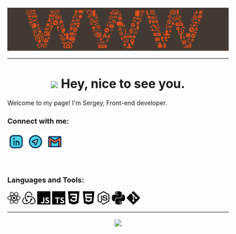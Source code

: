 ![](https://github.com/Znichu/Znichu/blob/master/img/header.png)



<hr>

<h1 align="center"><img src="https://emojis.slackmojis.com/emojis/images/1531849430/4246/blob-sunglasses.gif?1531849430" width="30"/> Hey, nice to see you.</h1>
<p>Welcome to my page! I'm Sergey, Front-end developer.</p>



### Connect with me:
  <p>
    <a href="https://www.linkedin.com/in/sergey-neplashov" alt="Linkedin"><img width="40px" src="https://github.com/Znichu/Znichu/blob/master/img/008-linkedin.svg"></a>
    <a href="https://t.me/Znichu" alt="Telegram"><img width="40px" src="https://github.com/Znichu/Znichu/blob/master/img/017-telegram.svg"></a>
    <a href="mailto:sergeyznich@gmail.com" alt="Contact me"><img width="40px" src="https://github.com/Znichu/Znichu/blob/master/img/005-gmail.svg"></a>
  </p>
  
<br/>
  
### Languages and Tools:
<p>
  <img width="30px" alt="React" src="https://github.com/Znichu/Znichu/blob/master/img/skills/react.svg" />
  <img width="30px" alt="Redux" src="https://github.com/Znichu/Znichu/blob/master/img/skills/redux.svg" />
  <img width="30px" alt="JavaScript" src="https://github.com/Znichu/Znichu/blob/master/img/skills/javascript.svg" />
  <img width="30px" alt="TypeScript" src="https://github.com/Znichu/Znichu/blob/master/img/skills/typescript.svg" />
  <img width="30px" alt="CSS3" src="https://github.com/Znichu/Znichu/blob/master/img/skills/css3.svg" />
  <img width="30px" alt="HTML5" src="https://github.com/Znichu/Znichu/blob/master/img/skills/html5.svg" />
  <img width="30px" alt="Nodejs" src="https://github.com/Znichu/Znichu/blob/master/img/skills/node-dot-js.svg" />
  <img width="30px" alt="Python" src="https://github.com/Znichu/Znichu/blob/master/img/skills/python.svg" />
  <img width="30px" alt="Git" src="https://github.com/Znichu/Znichu/blob/master/img/skills/git.svg" />
</p>

<hr>

<p align="center">
<img align="center" src="https://github-readme-stats.vercel.app/api?username=Znichu&show_icons=true&line_height=21&theme=nord"/>
</p>
